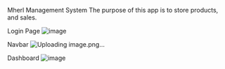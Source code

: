 Mherl Management System
The purpose of this app is to store products, and sales.

Login Page
![image](https://github.com/WenDEVLIFE/Mherl-Management-System-App/assets/117834496/e16be8ee-de50-431d-99af-9e089e1c6683)

Navbar
![Uploading image.png…]()


Dashboard
![image](https://github.com/WenDEVLIFE/Mherl-Management-System-App/assets/117834496/b6dc4172-1c80-4288-ad25-3a979421505b)

